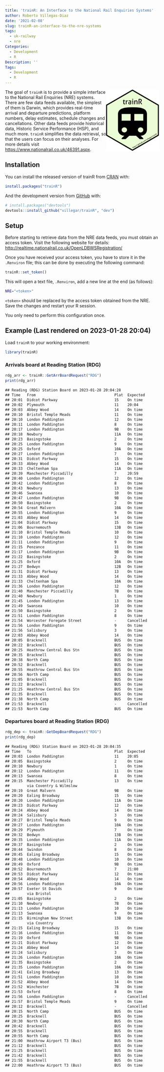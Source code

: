 ```yaml
---
title: 'trainR: An Interface to the National Rail Enquiries Systems'
author: Roberto Villegas-Diaz
date: '2021-02-08'
slug: trainR-an-interface-to-the-nre-systems
tags:
  - uk-railway
  - nre
Categories:
  - Development
  - R
Description: ''
Tags:
  - Development
  - R
---
```


<img src="https://raw.githubusercontent.com/villegar/trainR/main/inst/images/logo.png" alt="logo" align="right" height=200px/>

The goal of `trainR` is to provide a simple interface to the 
National Rail Enquiries (NRE) systems. There are few data feeds 
available, the simplest of them is Darwin, which provides real-time 
arrival and departure predictions, platform numbers, delay estimates, 
schedule changes and cancellations. Other data feeds provide historical 
data, Historic Service Performance (HSP), and much more. `trainR` 
simplifies the data retrieval, so that the users can focus on their 
analyses. For more details visit 
https://www.nationalrail.co.uk/46391.aspx.

## Installation

You can install the released version of trainR from [CRAN](https://CRAN.R-project.org) with:

``` r
install.packages("trainR")
```

And the development version from [GitHub](https://github.com/) with:

``` r
# install.packages("devtools")
devtools::install_github("villegar/trainR", "dev")
```

## Setup
Before starting to retrieve data from the NRE data feeds, you must obtain an access token. 
Visit the following website for details: http://realtime.nationalrail.co.uk/OpenLDBWSRegistration/

Once you have received your access token, you have to store it in the `.Renviron` file; this can be 
done by executing the following command:


```r
trainR::set_token()
```

This will open a text file, `.Renviron`, add a new line at the end (as follows):

```bash
NRE="<token>"
```

`<token>` should be replaced by the access token obtained from the NRE. Save the changes and restart 
your R session.

You only need to perform this configuration once.

## Example (Last rendered on 2023-01-28 20:04)

Load `trainR` to your working environment:

```r
library(trainR)
```

### Arrivals board at Reading Station (RDG)


```r
rdg_arr <- trainR::GetArrBoardRequest("RDG")
print(rdg_arr)
```

```
## Reading (RDG) Station Board on 2023-01-28 20:04:28
## Time   From                                    Plat  Expected
## 20:01  Didcot Parkway                          15    On time
## 20:02  Plymouth                                11    20:04
## 20:03  Abbey Wood                              14    On time
## 20:10  Bristol Temple Meads                    11    On time
## 20:10  London Paddington                       12    On time
## 20:11  London Paddington                       8     On time
## 20:17  London Paddington                       9B    On time
## 20:18  Newbury                                 11A   On time
## 20:23  Basingstoke                             2     On time
## 20:25  London Paddington                       9     On time
## 20:25  Oxford                                  10A   On time
## 20:27  London Paddington                       7     On time
## 20:31  Didcot Parkway                          15    On time
## 20:33  Abbey Wood                              14    On time
## 20:33  Cheltenham Spa                          11A   On time
## 20:39  Manchester Piccadilly                   7     20:59
## 20:40  London Paddington                       12    On time
## 20:42  London Paddington                       8     On time
## 20:43  Newbury                                 13    On time
## 20:46  Swansea                                 10    On time
## 20:47  London Paddington                       9B    On time
## 20:50  Basingstoke                             2     On time
## 20:54  Great Malvern                           10A   On time
## 20:55  London Paddington                       9     On time
## 21:03  Abbey Wood                              14    On time
## 21:04  Didcot Parkway                          15    On time
## 21:06  Bournemouth                             13B   On time
## 21:10  Bristol Temple Meads                    10    On time
## 21:10  London Paddington                       12    On time
## 21:11  London Paddington                       9     On time
## 21:15  Penzance                                11    On time
## 21:17  London Paddington                       9B    On time
## 21:22  Basingstoke                             2     On time
## 21:25  Oxford                                  10A   On time
## 21:27  Bedwyn                                  12B   On time
## 21:31  Didcot Parkway                          13    On time
## 21:33  Abbey Wood                              14    On time
## 21:33  Cheltenham Spa                          10A   On time
## 21:36  London Paddington                       12    On time
## 21:40  Manchester Piccadilly                   7B    On time
## 21:40  Newbury                                 1     On time
## 21:45  London Paddington                       13    On time
## 21:49  Swansea                                 10    On time
## 21:50  Basingstoke                             2     On time
## 21:51  London Paddington                       8     On time
## 21:54  Worcester Foregate Street               -     Cancelled
## 21:56  London Paddington                       9     On time
## 21:56  Salisbury                               3     On time
## 22:03  Abbey Wood                              14    On time
## 20:05  Bracknell                               BUS   On time
## 20:22  Bracknell                               BUS   On time
## 20:25  Heathrow Central Bus Stn                BUS   On time
## 20:35  Bracknell                               BUS   On time
## 20:38  North Camp                              BUS   On time
## 20:52  Bracknell                               BUS   On time
## 20:55  Heathrow Central Bus Stn                BUS   On time
## 20:56  North Camp                              BUS   On time
## 21:05  Bracknell                               BUS   On time
## 21:22  Bracknell                               BUS   On time
## 21:25  Heathrow Central Bus Stn                BUS   On time
## 21:35  Bracknell                               BUS   On time
## 21:38  North Camp                              BUS   On time
## 21:53  Bracknell                               -     Cancelled
## 21:53  North Camp                              BUS   On time
```

### Departures board at Reading Station (RDG)


```r
rdg_dep <- trainR::GetDepBoardRequest("RDG")
print(rdg_dep)
```

```
## Reading (RDG) Station Board on 2023-01-28 20:04:35
## Time   To                                      Plat  Expected
## 20:03  London Paddington                       11    20:05
## 20:05  Basingstoke                             2     On time
## 20:10  Newbury                                 1     On time
## 20:12  London Paddington                       11    On time
## 20:13  Swansea                                 8     On time
## 20:15  Manchester Piccadilly                   13    On time
##        via Coventry & Wilmslow                 
## 20:19  Great Malvern                           9B    On time
## 20:20  Ealing Broadway                         15    On time
## 20:20  London Paddington                       11A   On time
## 20:23  Didcot Parkway                          12    On time
## 20:24  Abbey Wood                              14    On time
## 20:24  Salisbury                               3     On time
## 20:27  Bristol Temple Meads                    9     On time
## 20:27  London Paddington                       10A   On time
## 20:29  Plymouth                                7     On time
## 20:32  Bedwyn                                  13B   On time
## 20:35  London Paddington                       11A   On time
## 20:37  Basingstoke                             2     On time
## 20:44  Swindon                                 8     On time
## 20:45  Ealing Broadway                         15    On time
## 20:48  London Paddington                       10    On time
## 20:49  Oxford                                  9B    On time
## 20:52  Bournemouth                             7     21:00
## 20:53  Didcot Parkway                          12    On time
## 20:54  Abbey Wood                              14    On time
## 20:56  London Paddington                       10A   On time
## 20:57  Exeter St Davids                        9     On time
##        via Bristol                             
## 21:05  Basingstoke                             2     On time
## 21:10  Newbury                                 7B    On time
## 21:13  London Paddington                       10    On time
## 21:13  Swansea                                 9     On time
## 21:15  Birmingham New Street                   13B   On time
##        via Coventry                            
## 21:15  Ealing Broadway                         15    On time
## 21:16  London Paddington                       11    On time
## 21:19  Oxford                                  9B    On time
## 21:21  Didcot Parkway                          12    On time
## 21:24  Abbey Wood                              14    On time
## 21:24  Salisbury                               3     On time
## 21:26  London Paddington                       10A   On time
## 21:35  Basingstoke                             2     On time
## 21:35  London Paddington                       10A   On time
## 21:41  Ealing Broadway                         13    On time
## 21:51  London Paddington                       10    On time
## 21:52  Abbey Wood                              14    On time
## 21:52  Winchester                              7B    On time
## 21:53  Oxford                                  8     On time
## 21:56  London Paddington                       -     Cancelled
## 21:57  Bristol Temple Meads                    9     On time
## 20:12  Bracknell                               -     Cancelled
## 20:15  North Camp                              BUS   On time
## 20:25  Bracknell                               BUS   On time
## 20:30  North Camp                              BUS   On time
## 20:42  Bracknell                               BUS   On time
## 20:55  Bracknell                               BUS   On time
## 20:55  North Camp                              BUS   On time
## 21:00  Heathrow Airport T3 (Bus)               BUS   On time
## 21:12  Bracknell                               BUS   On time
## 21:25  Bracknell                               BUS   On time
## 21:42  Bracknell                               BUS   On time
## 21:55  Bracknell                               BUS   On time
## 22:00  Heathrow Airport T3 (Bus)               BUS   On time
```
